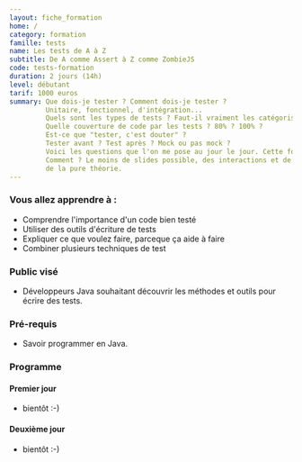 ```yaml
---
layout: fiche_formation
home: /
category: formation
famille: tests
name: Les tests de A à Z
subtitle: De A comme Assert à Z comme ZombieJS
code: tests-formation
duration: 2 jours (14h)
level: débutant
tarif: 1000 euros
summary: Que dois-je tester ? Comment dois-je tester ?
         Unitaire, fonctionnel, d'intégration...
         Quels sont les types de tests ? Faut-il vraiment les catégoriser ?
         Quelle couverture de code par les tests ? 80% ? 100% ?
         Est-ce que "tester, c'est douter" ?
         Tester avant ? Test après ? Mock ou pas mock ?
         Voici les questions que l'on me pose au jour le jour. Cette formation tente d'y répondre.
         Comment ? Le moins de slides possible, des interactions et de l'action plutôt que
         de la pure théorie.
---
```


### Vous allez apprendre à :

 + Comprendre l'importance d'un code bien testé
 + Utiliser des outils d'écriture de tests
 + Expliquer ce que voulez faire, parceque ça aide à faire
 + Combiner plusieurs techniques de test

### Public visé

 + Développeurs Java souhaitant découvrir les méthodes et outils pour écrire des tests.

### Pré-requis

 + Savoir programmer en Java.

### Programme

#### Premier jour

 + bientôt :-)

#### Deuxième jour

 + bientôt :-)
